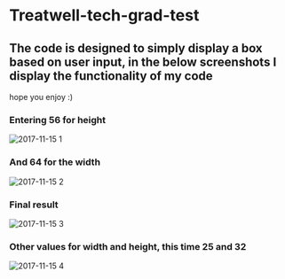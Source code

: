# Treatwell-tech-grad-test

## The code is designed to simply display a box based on user input, in the below screenshots I display the functionality of my code
hope you enjoy :) 

### Entering 56 for height
![2017-11-15 1](https://user-images.githubusercontent.com/30897343/32851649-7130c2c4-ca2d-11e7-9ae6-4d786225d0ff.png)

### And 64 for the width 
![2017-11-15 2](https://user-images.githubusercontent.com/30897343/32851747-c5494318-ca2d-11e7-9af7-674f5a9b11a6.png)

### Final result 
![2017-11-15 3](https://user-images.githubusercontent.com/30897343/32851772-d75da878-ca2d-11e7-9d16-cae712137812.png)

### Other values for width and height, this time 25 and 32 
![2017-11-15 4](https://user-images.githubusercontent.com/30897343/32851787-e2b86af0-ca2d-11e7-83aa-dd54575dfbc2.png)
